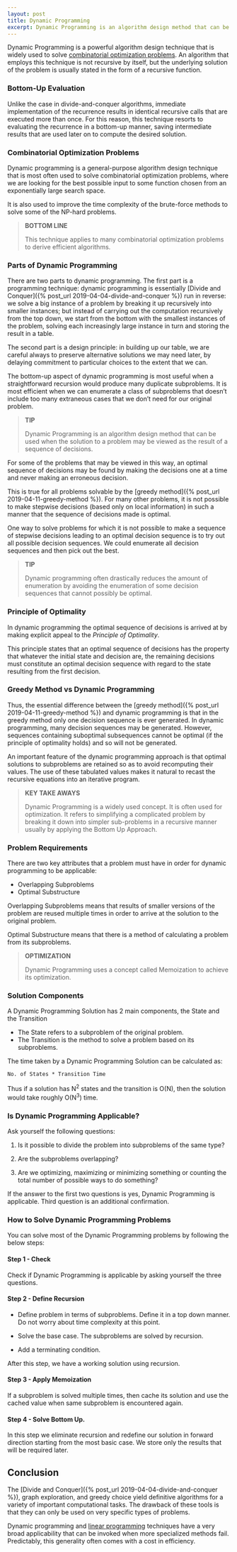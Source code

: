```yaml
---
layout: post
title: Dynamic Programming
excerpt: Dynamic Programming is an algorithm design method that can be used when the solution to a problem may be viewed as the result of a sequence of decisions. Some examples are Knapsack, Optimal Merge Patterns and Shortest Path.
---
```


Dynamic Programming is a powerful algorithm design technique that is widely used to solve [combinatorial optimization problems](/2019/10/24/how-to-set-goal-and-create-an-action-plan.html#combinatorial-problems). An algorithm that employs this technique is not recursive by itself, but the underlying solution of the problem is usually stated in the form of a recursive function. 

### Bottom-Up Evaluation

Unlike the case in divide-and-conquer algorithms, immediate implementation of the recurrence results in identical recursive calls that are executed more than once. For this reason, this technique resorts to evaluating the recurrence in a bottom-up manner, saving intermediate results that are used later on to compute the desired solution. 

### Combinatorial Optimization Problems

Dynamic programming is a general-purpose algorithm design technique that is most often used to solve combinatorial optimization problems, where we are looking for the best possible input to some function chosen from an exponentially large search space.

It is also used to improve the time complexity of the brute-force methods to solve some of the NP-hard problems.

<blockquote class="note">
  <strong>BOTTOM LINE</strong> 
  <p>
    This technique applies to many combinatorial optimization problems to derive efficient algorithms.
  </p>
</blockquote>

### Parts of Dynamic Programming

There are two parts to dynamic programming. The first part is a programming technique: dynamic programming is essentially [Divide and Conquer]({% post_url 2019-04-04-divide-and-conquer %}) run in reverse: we solve a big instance of a problem by breaking it up recursively into smaller instances; but instead of carrying out the computation recursively from the top down, we start from the bottom with the smallest instances of the problem, solving each increasingly large instance in turn and storing the result in a table. 

The second part is a design principle: in building up our table, we are careful always to preserve alternative solutions we may need later, by delaying commitment to particular choices to the extent that we can.

The bottom-up aspect of dynamic programming is most useful when a straightforward recursion would produce many duplicate subproblems. It is most efficient when we can enumerate a class of subproblems that doesn’t include too many extraneous cases that we don’t need for our original problem.

<blockquote class="note">
  <strong>TIP</strong> 
  <p>
    Dynamic Programming is an algorithm design method that can be used when the solution to a problem may be viewed as the result of a sequence of decisions.
  </p>
</blockquote>
 
For some of the problems that may be viewed in this way, an optimal sequence of decisions may be found by making the decisions one at a time and never making an erroneous decision. 

This is true for all problems solvable by the [greedy method]({% post_url 2019-04-11-greedy-method %}). For many other problems, it is not possible to make stepwise decisions (based only on local information) in such a manner that the sequence of decisions made is optimal. 

One way to solve problems for which it is not possible to make a sequence of stepwise decisions leading to an optimal decision sequence is to try out all possible decision sequences. We could enumerate all decision sequences and then pick out the best. 

<blockquote class="note">
  <strong>TIP</strong> 
  <p>
    Dynamic programming often drastically reduces the amount of enumeration by avoiding the enumeration of some decision sequences that cannot possibly be optimal. 
  </p>
</blockquote>

### Principle of Optimality

In dynamic programming the optimal sequence of decisions is arrived at by making explicit appeal to the _Principle of Optimality_. 

This principle states that an optimal sequence of decisions has the property that whatever the initial state and decision are, the remaining decisions must constitute an optimal decision sequence with regard to the state resulting from the first decision. 

### Greedy Method vs Dynamic Programming

Thus, the essential difference between the [greedy method]({% post_url 2019-04-11-greedy-method %}) and dynamic programming is that in the greedy method only one decision sequence is ever generated. In dynamic programming, many decision sequences may be generated. However, sequences containing suboptimal subsequences cannot be optimal (if the principle of optimality holds) and so will not be generated.

An important feature of the dynamic programming approach is that optimal solutions to subproblems are retained so as to avoid recomputing their values. The use of these tabulated values makes it natural to recast the recursive equations into an iterative program. 

<blockquote class="note">
  <strong>KEY TAKE AWAYS</strong> 
  <p>
    Dynamic Programming is a widely used concept. It is often used for optimization. It refers to simplifying a complicated problem by breaking it down into simpler sub-problems in a recursive manner usually by applying the Bottom Up Approach. 
  </p>
</blockquote>

### Problem Requirements

There are two key attributes that a problem must have in order for dynamic programming to be applicable: 

- Overlapping Subproblems
- Optimal Substructure

Overlapping Subproblems means that results of smaller versions of the problem are reused multiple times in order to arrive at the solution to the original problem.

Optimal Substructure means that there is a method of calculating a problem from its subproblems.

<blockquote class="note">
  <strong>OPTIMIZATION</strong> 
  <p>
    Dynamic Programming uses a concept called Memoization to achieve its optimization.
  </p>
</blockquote>

### Solution Components

A Dynamic Programming Solution has 2 main components, the State and the Transition

- The State refers to a subproblem of the original problem.
- The Transition is the method to solve a problem based on its subproblems.

The time taken by a Dynamic Programming Solution can be calculated as:

```
No. of States * Transition Time 
```

Thus if a solution has N<sup>2</sup> states and the transition is O(N), then the solution would take roughly O(N<sup>3</sup>) time.

### Is Dynamic Programming Applicable?

Ask yourself the following questions:

1. Is it possible to divide the problem into subproblems of the same type?

2. Are the subproblems overlapping?

3. Are we optimizing, maximizing or minimizing something or counting the total number of possible ways to do something?

If the answer to the first two questions is yes, Dynamic Programming is applicable. Third question is an additional confirmation.

### How to Solve Dynamic Programming Problems

You can solve most of the Dynamic Programming problems by following the below steps:

#### Step 1 - Check

Check if Dynamic Programming is applicable by asking yourself the three questions. 

#### Step 2 - Define Recursion

- Define problem in terms of subproblems. Define it in a top down manner. Do not worry about time complexity at this point.

- Solve the base case. The subproblems are solved by recursion.

- Add a terminating condition. 

After this step, we have a working solution using recursion.

#### Step 3 - Apply Memoization 

If a subproblem is solved multiple times, then cache its solution and use the cached value when same subproblem is encountered again.

#### Step 4 - Solve Bottom Up. 

In this step we eliminate recursion and redefine our solution in forward direction starting from the most basic case. We store only the results that will be required later.

## Conclusion

The [Divide and Conquer]({% post_url 2019-04-04-divide-and-conquer %}), graph exploration, and greedy choice yield definitive algorithms for a variety of important computational tasks. The drawback of these tools is that they can only be used on very specific types of problems. 

Dynamic programming and [linear programming](/2019/11/28/how-to-prepare-quickly-for-coding-interview.html#linear-programming) techniques have a very broad applicability that can be invoked when more specialized methods fail. Predictably, this generality often comes with a cost in efficiency.
